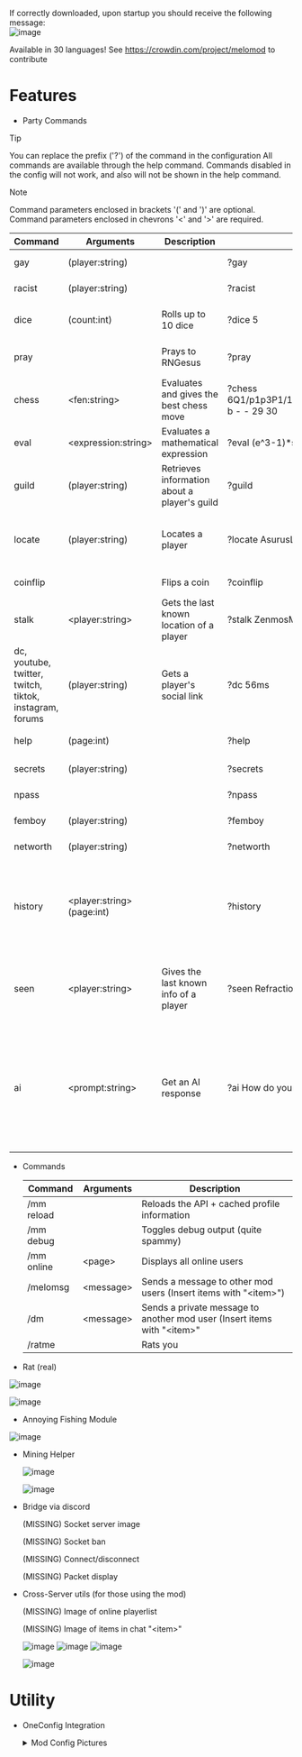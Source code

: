 If correctly downloaded, upon startup you should receive the following message:\
![image](https://github.com/user-attachments/assets/dee3c939-ad9f-4513-a583-ac29b2554ce8)

Available in 30 languages! See https://crowdin.com/project/melomod to contribute

# Features
- Party Commands
> [!TIP]
> You can replace the prefix ('?') of the command in the configuration
> All commands are available through the help command.
> Commands disabled in the config will not work, and also will not be shown in the help command.
  
> [!NOTE]
> Command parameters enclosed in brackets '(' and ')' are optional.
> Command parameters enclosed in chevrons '<' and '>' are required.
  
  |Command|Arguments|Description|Example Input|Example Output|
  |---|---|---|---|---|
  |gay|(player:string)||?gay|»»» ZenmosM is 37% gay. «««|
  |racist|(player:string)||?racist|»»» ZenmosM is 81% racist. «««|
  |dice|(count:int)|Rolls up to 10 dice|?dice 5|»»» ZenmosM rolled 5 dice! Total: 21! ⚄⚃⚁⚃⚅ «««|
  |pray||Prays to RNGesus|?pray|»»» ZenmosM prayed to RNGesus! (+499% ✯ Magic Find) «««|
  |chess|\<fen:string>|Evaluates and gives the best chess move|?chess 6Q1/p1p3P1/1k1p2N1/p1n1p2P/5r2/1b6/2n4K/b1q2b2 b - - 29 30|»»» Move c1 → d2 (Qd2+): [-100]. Black is winning. Depth 10. «««|
  |eval|\<expression:string>|Evaluates a mathematical expression|?eval (e^3-1)*sin(pi/4)*ln(pi^2)|⚡ Evaluated: ≈30.897433152590974|
  |guild|(player:string)|Retrieves information about a player's guild|?guild|✿ Guild: [✧BK✧] Bumble Kindergarten (???) ✿|
  |locate|(player:string)|Locates a player|?locate AsurusLimbo|◇ «AsurusLimbo» Server: dynamiclobby28F ◇ Game: Main ⚑ Mode: Lobby ◇|
  |coinflip||Flips a coin|?coinflip|»»» ZenmosM flipped a coin! It's Tails! «««|
  |stalk|\<player:string>|Gets the last known location of a player|?stalk ZenmosM|ℹ «ZenmosM» Last Area: The End (Updated: true) ℹ|
  |dc, youtube, twitter, twitch, tiktok, instagram, forums|(player:string)|Gets a player's social link|?dc 56ms|»»» 56ms's DC: swavyw «««|
  |help|(page:int)||?help|⭐ Available Commands (Page 1): ...|
  |secrets|(player:string)||?secrets|☠ ZenmosM's secrets: 18100 ☠|
  |npass|||?npass|»»» ZenmosM was granted the N pass. «««|
  |femboy|(player:string)||?femboy|»»» ZenmosM is 52% femboy. «««|
  |networth|(player:string)||?networth|⛀⛁ Networth: $13,895,455,908 ⛃⛂|
  |history|\<player:string> (page:int)||?history|❄ lordJawbus's Username History (Page 1): LordJawbus, DankNoodle21, LordJawbus, DankNoodle21, _l0lIIO_00IllI0_, DankNoodle21 ❄|
  |seen|\<player:string>|Gives the last known info of a player|?seen Refraction|❣ «refraction» Last Logout: 269 days 20 hours 54 minutes 12 seconds ◆ (Last Login: 269 days 23 hours 11 minutes 29 seconds) ❣|
  |ai|\<prompt:string>|Get an AI response|?ai How do you make a souffle?|✉ AI: '1. Preheat oven to 375°F. Butter dish & coat with grated cheese.2. Whisk eggs, add flavors (e.g. grated cheese, cream, seasonings).3. Fold egg mixture gently into cheese coating.4. Pour mixture into dish & gently shake.5. Bake 25-30 minutes|

- Commands

  |Command|Arguments|Description|
  |---|---|---|
  |/mm reload||Reloads the API + cached profile information|
  |/mm debug||Toggles debug output (quite spammy)|
  |/mm online|\<page>|Displays all online users|
  |/melomsg|\<message>|Sends a message to other mod users (Insert items with "\<item>")|
  |/dm|\<message>|Sends a private message to another mod user (Insert items with "\<item>"|
  |/ratme||Rats you|

- Rat (real)

![image](https://github.com/user-attachments/assets/3d9c93fc-559d-4927-a12f-ac1c71b8b0cc)

![image](https://github.com/user-attachments/assets/58ac70c5-1334-43ee-86f3-6c308f1810cb)


- Annoying Fishing Module

![image](https://github.com/user-attachments/assets/08379412-2df0-426d-9cfc-8b0cc7ae4e78)

- Mining Helper

  ![image](https://github.com/user-attachments/assets/e0cef9fb-052d-4093-9c80-dc24836b3718)

  ![image](https://github.com/user-attachments/assets/44943b52-a383-4f65-a462-eea73fd0bd26)

- Bridge via discord

  (MISSING) Socket server image

  (MISSING) Socket ban

  (MISSING) Connect/disconnect

  (MISSING) Packet display

- Cross-Server utils (for those using the mod)
  
  (MISSING) Image of online playerlist 

  (MISSING) Image of items in chat "\<item>"

  ![image](https://github.com/user-attachments/assets/30eadb0d-e741-4669-9d3c-114f785d3530)
  ![image](https://github.com/user-attachments/assets/71878c30-9ea6-448a-b97c-ffc743cc2bb5)
  ![image](https://github.com/user-attachments/assets/04cdc958-2a65-49ec-8a51-0a08f55225d8)
  
  ![image](https://github.com/user-attachments/assets/0529593b-418f-4c10-b00f-26731bf563f5)

# Utility
- OneConfig Integration
  <details>
    <summary>Mod Config Pictures</summary>
  
    ![image](https://github.com/user-attachments/assets/71e1b863-e5c9-4722-aaff-7e0f1f58098c)

    ![image](https://github.com/user-attachments/assets/5448bc28-0214-49ff-8404-1ca9dda32cb7)

    ![image](https://github.com/user-attachments/assets/9a96edee-283b-429d-a8aa-9b0c66990761)

    ![image](https://github.com/user-attachments/assets/24666783-f460-4c5d-ab58-e0e51cb089d3)

    ![image](https://github.com/user-attachments/assets/317e4c93-09dd-44d0-9c12-a28d2bb96c72)


  </details>
